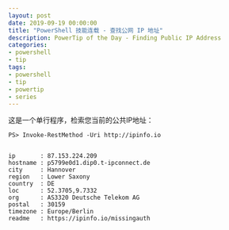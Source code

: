 ```yaml
---
layout: post
date: 2019-09-19 00:00:00
title: "PowerShell 技能连载 - 查找公网 IP 地址"
description: PowerTip of the Day - Finding Public IP Address
categories:
- powershell
- tip
tags:
- powershell
- tip
- powertip
- series
---
```

这是一个单行程序，检索您当前的公共IP地址：

```
PS> Invoke-RestMethod -Uri http://ipinfo.io


ip       : 87.153.224.209
hostname : p5799e0d1.dip0.t-ipconnect.de
city     : Hannover
region   : Lower Saxony
country  : DE
loc      : 52.3705,9.7332
org      : AS3320 Deutsche Telekom AG
postal   : 30159
timezone : Europe/Berlin
readme   : https://ipinfo.io/missingauth
```

<!--本文国际来源：[Finding Public IP Address](https://community.idera.com/database-tools/powershell/powertips/b/tips/posts/finding-public-ip-address-1)-->

